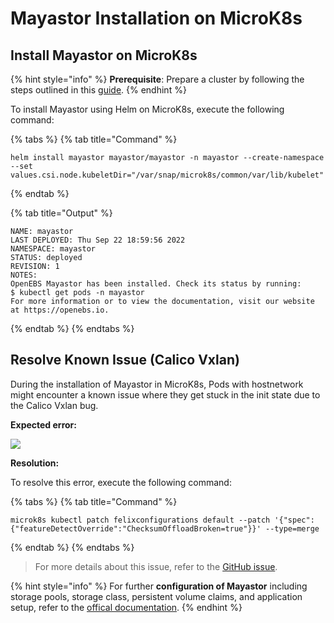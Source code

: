 # Mayastor Installation on MicroK8s

## Install Mayastor on MicroK8s

{% hint style="info" %}
**Prerequisite**: Prepare a cluster by following the steps outlined in this [guide](https://mayastor.gitbook.io/introduction/quickstart/preparing-the-cluster).
{% endhint %}

To install Mayastor using Helm on MicroK8s, execute the following command:

{% tabs %}
{% tab title="Command" %}
```text 
helm install mayastor mayastor/mayastor -n mayastor --create-namespace  --set values.csi.node.kubeletDir="/var/snap/microk8s/common/var/lib/kubelet"
```
{% endtab %}

{% tab title="Output" %}
```text
NAME: mayastor
LAST DEPLOYED: Thu Sep 22 18:59:56 2022
NAMESPACE: mayastor
STATUS: deployed
REVISION: 1
NOTES:
OpenEBS Mayastor has been installed. Check its status by running:
$ kubectl get pods -n mayastor
For more information or to view the documentation, visit our website at https://openebs.io.
```
{% endtab %}
{% endtabs %}

## Resolve Known Issue (Calico Vxlan)

During the installation of Mayastor in MicroK8s, Pods with hostnetwork might encounter a known issue where they get stuck in the init state due to the Calico Vxlan bug.

**Expected error:**

![](https://hackmd.io/_uploads/Syigxz7u3.png)

**Resolution:**

To resolve this error, execute the following command:

{% tabs %}
{% tab title="Command" %}

```text
microk8s kubectl patch felixconfigurations default --patch '{"spec":{"featureDetectOverride":"ChecksumOffloadBroken=true"}}' --type=merge
```
{% endtab %}
{% endtabs %}

> For more details about this issue, refer to the [GitHub issue](https://github.com/canonical/microk8s/issues/3695).

{% hint style="info" %}
For further **configuration of Mayastor** including storage pools, storage class, persistent volume claims, and application setup, refer to the [offical documentation](https://mayastor.gitbook.io/introduction/quickstart/configure-mayastor). 
{% endhint %}